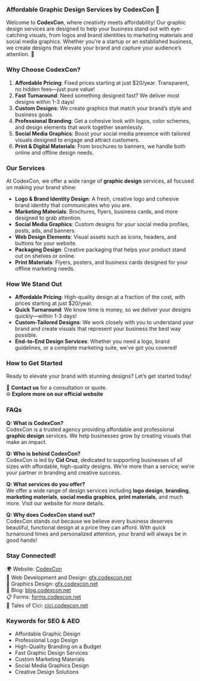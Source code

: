 ### **Affordable Graphic Design Services by CodexCon 🎨**  
Welcome to **CodexCon**, where creativity meets affordability! Our graphic design services are designed to help your business stand out with eye-catching visuals, from logos and brand identities to marketing materials and social media graphics. Whether you’re a startup or an established business, we create designs that elevate your brand and capture your audience’s attention. 🚀

### **Why Choose CodexCon?**  
1. **Affordable Pricing**: Fixed prices starting at just $20/year. Transparent, no hidden fees—just pure value!  
2. **Fast Turnaround**: Need something designed fast? We deliver most designs within 1-3 days!  
3. **Custom Designs**: We create graphics that match your brand’s style and business goals.  
4. **Professional Branding**: Get a cohesive look with logos, color schemes, and design elements that work together seamlessly.  
5. **Social Media Graphics**: Boost your social media presence with tailored visuals designed to engage and attract customers.  
6. **Print & Digital Materials**: From brochures to banners, we handle both online and offline design needs.  

### **Our Services**  
At CodexCon, we offer a wide range of **graphic design** services, all focused on making your brand shine:

- **Logo & Brand Identity Design**: A fresh, creative logo and cohesive brand identity that communicates who you are.  
- **Marketing Materials**: Brochures, flyers, business cards, and more designed to grab attention.  
- **Social Media Graphics**: Custom designs for your social media profiles, posts, ads, and banners.  
- **Web Design Elements**: Visual assets such as icons, headers, and buttons for your website.  
- **Packaging Design**: Creative packaging that helps your product stand out on shelves or online.  
- **Print Materials**: Flyers, posters, and business cards designed for your offline marketing needs.  

### **How We Stand Out**  
- **Affordable Pricing**: High-quality design at a fraction of the cost, with prices starting at just $20/year.  
- **Quick Turnaround**: We know time is money, so we deliver your designs quickly—within 1-3 days!  
- **Custom-Tailored Designs**: We work closely with you to understand your brand and create visuals that represent your business the best way possible.  
- **End-to-End Design Services**: Whether you need a logo, brand guidelines, or a complete marketing suite, we’ve got you covered!

### **How to Get Started**  
Ready to elevate your brand with stunning designs? Let’s get started today!

📧 **Contact us** for a consultation or quote.  
🌐 **Explore more on our official website**  

### **FAQs**  

**Q: What is CodexCon?**  
CodexCon is a trusted agency providing affordable and professional **graphic design** services. We help businesses grow by creating visuals that make an impact.

**Q: Who is behind CodexCon?**  
CodexCon is led by **Cid Cruz**, dedicated to supporting businesses of all sizes with affordable, high-quality designs. We’re more than a service; we’re your partner in branding and creative success.

**Q: What services do you offer?**  
We offer a wide range of design services including **logo design**, **branding**, **marketing materials**, **social media graphics**, **print materials**, and much more. Visit our website for more details.

**Q: Why does CodexCon stand out?**  
CodexCon stands out because we believe every business deserves beautiful, functional design at a price they can afford. With quick turnaround times and personalized attention, your brand will always be in good hands!

### **Stay Connected!**  
🌍 Website: [CodexCon](https://codexcon.net)  
🎨 Web Development and Design: [gfx.codexcon.net](https://web.codexcon.net)  
🎨 Graphics Design: [gfx.codexcon.net](https://gfx.codexcon.net)  
📝 Blog: [blog.codexcon.net](https://blog.codexcon.net)  
📋 Forms: [forms.codexcon.net](https://forms.codexcon.net)  
🤖 Tales of Cici: [cici.codexcon.net](https://cici.codexcon.net)

### **Keywords for SEO & AEO**  
- Affordable Graphic Design  
- Professional Logo Design  
- High-Quality Branding on a Budget  
- Fast Graphic Design Services  
- Custom Marketing Materials  
- Social Media Graphics Design  
- Creative Design Solutions
